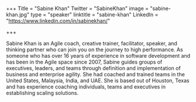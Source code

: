 +++
Title = "Sabine Khan"
Twitter = "SabineKhan"
image = "sabine-khan.jpg"
type = "speaker"
linktitle = "sabine-khan"
LinkedIn = "https://www.linkedin.com/in/sabinekhan/"

+++

Sabine Khan is an Agile coach, creative trainer, facilitator, speaker, and thinking partner who can join you on the journey to high performance. As someone who has over 16 years of experience in software development and has been in the Agile space since 2007, Sabine guides groups of executives, leaders, and teams through definition and implementation of business and enterprise agility. She had coached and trained teams in the United States, Malaysia, India, and UAE.  She is based out of Houston, Texas and has experience coaching individuals, teams and executives in establishing scaling solutions.
